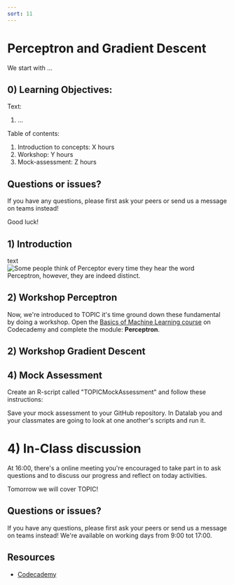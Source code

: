 ```yaml
---
sort: 11
---
```


# Perceptron and Gradient Descent

We start with ...

## 0) Learning Objectives:
Text:
1. ...

Table of contents:
1. Introduction to concepts: X hours
2. Workshop: Y hours
3. Mock-assessment: Z hours


## Questions or issues?
If you have any questions, please first ask your peers or send us a message on teams instead!


Good luck!


## 1) Introduction
text
![Some people think of Perceptor every time they hear the word Perceptron, however, they are indeed distinct.](https://tfwiki.net/mediawiki/images2/thumb/f/f4/G1_Perceptor_reissueart.jpg/300px-G1_Perceptor_reissueart.jpg)

## 2) Workshop Perceptron
Now, we're introduced to TOPIC it's time ground down these fundamental by doing a workshop. Open the [Basics of Machine Learning course](https://www.codecademy.com/learn/machine-learning) on Codecademy and complete the module: **Perceptron**.

## 2) Workshop Gradient Descent

## 4) Mock Assessment

Create an R-script called "TOPICMockAssessment" and follow these instructions:



Save your mock assessment to your GitHub repository. In Datalab you and your classmates are going to look at one another's scripts and run it.


# 4)  In-Class discussion
At 16:00, there's a online meeting you're encouraged to take part in to ask questions and to discuss our progress and reflect on today activities.

Tomorrow we will cover TOPIC!

## Questions or issues?
If you have any questions, please first ask your peers or send us a message on teams instead! We're available on working days from 9:00 tot 17:00.

## Resources
- [Codecademy](https://www.codecademy.com/learn/machine-learning)
